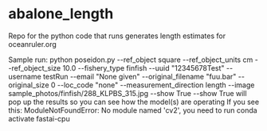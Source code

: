 # abalone_length
Repo for the python code that runs generates length estimates for oceanruler.org

Sample run:
python poseidon.py --ref_object square --ref_object_units cm --ref_object_size 10.0 --fishery_type finfish --uuid  "12345678Test" --username testRun --email "None given" --original_filename "fuu.bar" --original_size 0 --loc_code "none" --measurement_direction length --image sample_photos/finfish/288_KLPBS_315.jpg --show True
--show True will pop up the results so you can see how the model(s) are operating
If you see this: ModuleNotFoundError: No module named 'cv2', you need to run conda activate fastai-cpu
